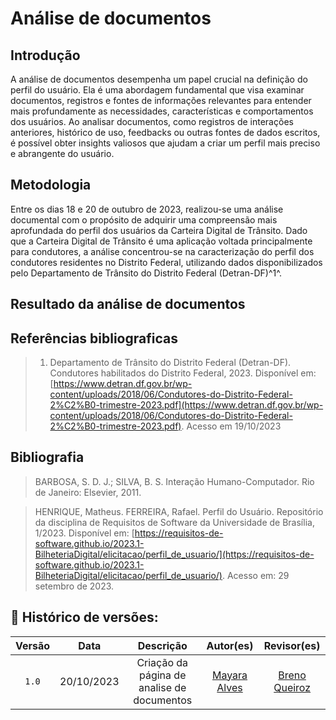 # Análise de documentos 

## Introdução

A análise de documentos desempenha um papel crucial na definição do perfil do usuário. Ela é uma abordagem fundamental que visa examinar documentos, registros e fontes de informações relevantes para entender mais profundamente as necessidades, características e comportamentos dos usuários. Ao analisar documentos, como registros de interações anteriores, histórico de uso, feedbacks ou outras fontes de dados escritos, é possível obter insights valiosos que ajudam a criar um perfil mais preciso e abrangente do usuário.

## Metodologia 


Entre os dias 18 e 20 de outubro de 2023, realizou-se uma análise documental com o propósito de adquirir uma compreensão mais aprofundada do perfil dos usuários da Carteira Digital de Trânsito. Dado que a Carteira Digital de Trânsito é uma aplicação voltada principalmente para condutores, a análise concentrou-se na caracterização do perfil dos condutores residentes no Distrito Federal, utilizando dados disponibilizados pelo Departamento de Trânsito do Distrito Federal (Detran-DF)^1^.

## Resultado da análise de documentos 



## Referências bibliograficas 
> 1. Departamento de Trânsito do Distrito Federal (Detran-DF). Condutores habilitados do Distrito Federal, 2023. Disponível em: [https://www.detran.df.gov.br/wp-content/uploads/2018/06/Condutores-do-Distrito-Federal-2%C2%B0-trimestre-2023.pdf](https://www.detran.df.gov.br/wp-content/uploads/2018/06/Condutores-do-Distrito-Federal-2%C2%B0-trimestre-2023.pdf). Acesso em 19/10/2023

## Bibliografia
> BARBOSA, S. D. J.; SILVA, B. S. Interação Humano-Computador. Rio de Janeiro: Elsevier, 2011.

> HENRIQUE, Matheus. FERREIRA, Rafael. Perfil do Usuário. Repositório da disciplina de Requisitos de Software da Universidade de Brasília, 1/2023. Disponível em: [https://requisitos-de-software.github.io/2023.1-BilheteriaDigital/elicitacao/perfil_de_usuario/](https://requisitos-de-software.github.io/2023.1-BilheteriaDigital/elicitacao/perfil_de_usuario/). Acesso em: 29 setembro de 2023.

## 📑 Histórico de versões:

 Versão  |    Data    |                        Descrição                        |                                             Autor(es)                                             |                  Revisor(es)                   
 :-----: | :--------: | :-----------------------------------------------------: | :-----------------------------------------------------------------------------------------------: | :--------------------------------------------: 
  `1.0`  | 20/10/2023 |            Criação da página de analise de documentos          | [Mayara Alves](https://github.com/Mayara-tech) | [Breno Queiroz](https://github.com/brenob6)

